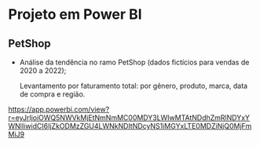 # Projeto em Power BI

## PetShop

- Análise da tendência no ramo PetShop (dados fictícios para vendas de 2020 a 2022);

  Levantamento por faturamento total: por gênero, produto, marca, data de compra e região.

https://app.powerbi.com/view?r=eyJrIjoiOWQ5NWVkMjEtNmNmMC00MDY3LWIwMTAtNDdhZmRlNDYxYWNlIiwidCI6IjZkODMzZGU4LWNkNDItNDcyNS1iMGYxLTE0MDZiNjQ0MjFmMiJ9
